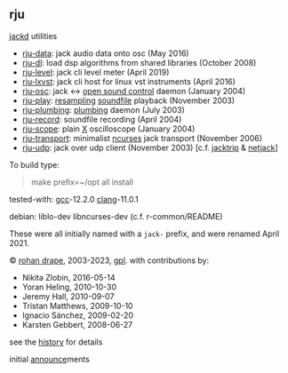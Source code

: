 rju
---

[jackd](http://jackaudio.org/) utilities

- [rju-data][-data]: jack audio data onto osc (May 2016)
- [rju-dl][-dl]: load dsp algorithms from shared libraries (October 2008)
- [rju-level][-level]: jack cli level meter (April 2019)
- [rju-lxvst][-lxvst]: jack cli host for linux vst instruments (April 2016)
- [rju-osc][-osc]: jack <-> [open sound control](http://opensoundcontrol.org/) daemon (January 2004)
- [rju-play][-play]: [resampling](http://mega-nerd.com/libsamplerate/) [soundfile](http://mega-nerd.com/libsndfile/) playback (November 2003)
- [rju-plumbing][-plumbing]: [plumbing](https://9fans.github.io/plan9port/man/man7/plumb.html) daemon (July 2003)
- [rju-record][-record]: soundfile recording (April 2004)
- [rju-scope][-scope]: plain [X](http://x.org) oscilloscope (January 2004)
- [rju-transport][-transport]: minimalist [ncurses](http://gnu.org/software/ncurses/) jack transport (November 2006)
- [rju-udp][-udp]: jack over udp client (November 2003) [c.f. [jacktrip](https://github.com/jacktrip/jacktrip) & [netjack](http://netjack.sf.net/)]

<!-- [plumb]: http://plan9.bell-labs.com/sys/doc/plumb.html -->

[-data]: https://rohandrape.net/?t=rju&e=md/rju-data.md
[-dl]: https://rohandrape.net/?t=rju&e=md/rju-dl.md
[-level]: https://rohandrape.net/?t=rju&e=md/rju-level.md
[-lxvst]: https://rohandrape.net/?t=rju&e=md/rju-lxvst.md
[-osc]: https://rohandrape.net/?t=rju&e=md/rju-osc.md
[-play]: https://rohandrape.net/?t=rju&e=md/rju-play.md
[-plumbing]: https://rohandrape.net/?t=rju&e=md/rju-plumbing.md
[-record]: https://rohandrape.net/?t=rju&e=md/rju-record.md
[-scope]: https://rohandrape.net/?t=rju&e=md/rju-scope.md
[-transport]: https://rohandrape.net/?t=rju&e=md/rju-transport.md
[-udp]: https://rohandrape.net/?t=rju&e=md/rju-udp.md

To build type:

> make prefix=~/opt all install

<!--

Documentation is in [asciidoc](http://methods.co.nz/asciidoc/) format, which is more or less
interoperable with [markdown](http://daringfireball.net/projects/markdown/) and here has an `.md` suffix. To build type:

> cd md ; for i in *.md ; do asciidoc $i; done
-->

tested-with:
[gcc](http://gcc.gnu.org/)-12.2.0
[clang](https://clang.llvm.org/)-11.0.1

debian: liblo-dev libncurses-dev (c.f. r-common/README)

These were all initially named with a `jack-` prefix, and were renamed April 2021.

© [rohan drape](http://rohandrape.net/),
  2003-2023,
  [gpl](http://gnu.org/copyleft/).
  with contributions by:

- Nikita Zlobin, <!-- cook60020tmp@mail.ru --> 2016-05-14
- Yoran Heling, <!-- projects@yorhel.nl --> 2010-10-30
- Jeremy Hall, <!-- jhall@maoz.com --> 2010-09-07
- Tristan Matthews, <!-- le.businessman@gmail.com --> 2009-10-10
- Ignacio Sánchez, <!-- ignacio.sanchez@vocali.net --> 2009-02-20
- Karsten Gebbert, <!-- k.gebbert@gmail.com --> 2008-06-27

see the [history](https://rohandrape.net/?t=rju&q=history) for details

initial [announce](https://rohandrape.net/?t=rju&e=md/announce.md)ments
